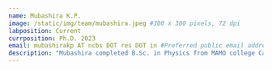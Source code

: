 ```yaml
---
name: Mubashira K.P.
image: /static/img/team/mubashira.jpeg #300 x 300 pixels, 72 dpi
labposition: Current
currposition: Ph.D. 2023
email: mubashirakp AT ncbs DOT res DOT in #Preferred public email address
description: "Mubashira completed B.Sc. in Physics from MAMO college Calicut and M.Sc. in Physics from Jamia Millia Islamia New Delhi. She is a Physics of Life PhD student in the lab. She is interested in the behaviour and functioning of intrinsically disordered proteins. She likes to read."
---
```

